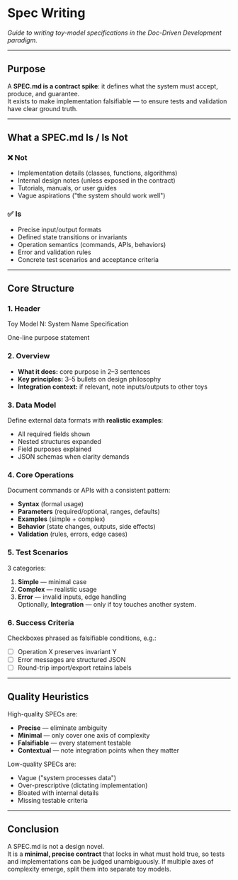 # Spec Writing

_Guide to writing toy-model specifications in the Doc-Driven Development paradigm._

---

## Purpose

A **SPEC.md is a contract spike**: it defines what the system must accept, produce, and guarantee.  
It exists to make implementation falsifiable — to ensure tests and validation have clear ground truth.

---

## What a SPEC.md Is / Is Not

### ❌ Not

- Implementation details (classes, functions, algorithms)
- Internal design notes (unless exposed in the contract)
- Tutorials, manuals, or user guides
- Vague aspirations ("the system should work well")

### ✅ Is

- Precise input/output formats
- Defined state transitions or invariants
- Operation semantics (commands, APIs, behaviors)
- Error and validation rules
- Concrete test scenarios and acceptance criteria

---

## Core Structure

### 1. Header
Toy Model N: System Name Specification

One-line purpose statement

### 2. Overview

- **What it does:** core purpose in 2–3 sentences
- **Key principles:** 3–5 bullets on design philosophy
- **Integration context:** if relevant, note inputs/outputs to other toys

### 3. Data Model
Define external data formats with **realistic examples**:

- All required fields shown
- Nested structures expanded
- Field purposes explained
- JSON schemas when clarity demands

### 4. Core Operations
Document commands or APIs with a consistent pattern:

- **Syntax** (formal usage)
- **Parameters** (required/optional, ranges, defaults)
- **Examples** (simple + complex)
- **Behavior** (state changes, outputs, side effects)
- **Validation** (rules, errors, edge cases)

### 5. Test Scenarios
3 categories:

1. **Simple** — minimal case
2. **Complex** — realistic usage
3. **Error** — invalid inputs, edge handling  
Optionally, **Integration** — only if toy touches another system.

### 6. Success Criteria
Checkboxes phrased as falsifiable conditions, e.g.:

- [ ] Operation X preserves invariant Y
- [ ] Error messages are structured JSON
- [ ] Round-trip import/export retains labels

---

## Quality Heuristics

High-quality SPECs are:

- **Precise** — eliminate ambiguity
- **Minimal** — only cover one axis of complexity
- **Falsifiable** — every statement testable
- **Contextual** — note integration points when they matter

Low-quality SPECs are:

- Vague ("system processes data")
- Over-prescriptive (dictating implementation)
- Bloated with internal details
- Missing testable criteria

---

## Conclusion

A SPEC.md is not a design novel.  
It is a **minimal, precise contract** that locks in what must hold true, so tests and implementations can be judged unambiguously. If multiple axes of complexity emerge, split them into separate toy models.
